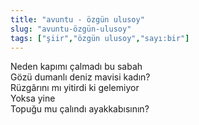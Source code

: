 ```yaml
---
title: "avuntu - özgün ulusoy"
slug: "avuntu-özgün-ulusoy"
tags: ["şiir","özgün ulusoy","sayı:bir"]
---
```


Neden kapımı çalmadı bu sabah\
Gözü dumanlı deniz mavisi kadın?\
Rüzgârını mı yitirdi ki gelemiyor\
Yoksa yine\
Topuğu mu çalındı ayakkabısının?

